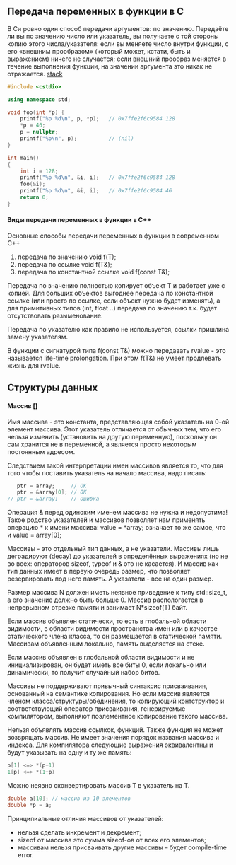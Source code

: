 ## Передача переменных в функции в C

В Си ровно один способ передачи аргументов: по значению. Передаёте ли вы по значению число или указатель, вы получаете с той стороны копию этого числа/указателя: если вы меняете число внутри функции, с его «внешним прообразом» (который может, кстати, быть и выражением) ничего не случается; если внешний прообраз меняется в течение выполнения функции, на значении аргумента это никак не отражается.
[stack](https://ru.stackoverflow.com/questions/265785/%D0%A1%D0%BA%D0%BE%D0%BB%D1%8C%D0%BA%D0%BE-%D0%B5%D1%81%D1%82%D1%8C-%D1%81%D0%BF%D0%BE%D1%81%D0%BE%D0%B1%D0%BE%D0%B2-%D0%BF%D0%B5%D1%80%D0%B5%D0%B4%D0%B0%D1%87%D0%B8-%D0%B0%D1%80%D0%B3%D1%83%D0%BC%D0%B5%D0%BD%D1%82%D0%BE%D0%B2-%D0%B2-%D1%84%D1%83%D0%BD%D0%BA%D1%86%D0%B8%D1%8E)

```c++
#include <cstdio>

using namespace std;

void foo(int *p) {
    printf("%p %d\n", p, *p);   // 0x7ffe2f6c9584 128
    *p = 46;
    p = nullptr;
    printf("%p\n", p);          // (nil)
}

int main()
{
    int i = 128;
    printf("%p %d\n", &i, i);   // 0x7ffe2f6c9584 128
    foo(&i);
    printf("%p %d\n", &i, i);   // 0x7ffe2f6c9584 46
    return 0;
}
```

#### Виды передачи переменных в функции в C++

Основные способы передачи переменных в функции в современном C++
1) передача по значению void f(T);
2) передача по ссылке void f(T&);
3) передача по константной ссылке void f(const T&);

Передача по значению полностью копирует объект T и работает уже с копией. Для больших объектов выгоднее передача по константной ссылке (или просто по ссылке, если объект нужно будет изменять), а для примитивных типов (int, float ..) передача по значению т.к. будет отсутствовать разыменование.

Передача по указателю как правило не используется, ссылки пришлина замену указателям.

В функции с сигнатурой типа f(const T&) можно передавать rvalue - это называется life-time prolongation. При этом f(T&) не умеет продлевать жизнь для rvalue.

## Структуры данных

#### Массив []

Имя массива - это константа, представляющая собой указатель на 0-ой элемент массива. Этот указатель отличается от обычных тем, что его нельзя изменить (установить на другую переменную), поскольку он сам хранится не в переменной, а является просто некоторым постоянным адресом. 

Следствием такой интерпретации имен массивов является то, что для того чтобы поставить указатель на начало массива, надо писать:

```C++
   ptr = array;     // OK 
   ptr = &array[0]; // OK
// ptr = &array;    // Ошибка
```

Операция & перед одиноким именем массива не нужна и недопустима! Такое родство указателей и массивов позволяет нам применять операцию * к имени массива: value = *array; означает то же самое, что и value = array[0]; 

Массивы - это отдельный тип данных, а не указатели. Массивы лишь деградируют (decay) до указателей в определённых выражениях (но не во всех: операторов sizeof, typeof и & это не касается). И массив как тип данных имеет в первую очередь размер, что позволяет резервировать под него память. А указатели - все на один размер.

Размер массива N должен иметь неявное приведение к типу std::size_t, а его значение должно быть больше 0. Массив распологается в непрерывном отрезке памяти и занимает N*sizeof(T) байт.

Если массив объявлен статически, то есть в глобальной области видимости, в области видимости пространства имен или в качестве статического члена класса, то он размещается в статической памяти. Массивам объявленным локально, память выделяется на стеке.

Если массив объявлен в глобальной области видимости и не инициализирован, он будет иметь все биты 0, если локально или динамически, то получит случайный набор битов.

Массивы не поддерживают привычный синтаксис присваивания, основанный на семантике копирования. Но если массив является членом класса/структуры/обединения, то копирующий контструктор и соответствующий оператор присваивания, генерируемые компилятором, выполняют поэлементное копирование такого массива.

Нельзя объявлять массив ссылкок, функций. Также функция не может возврящать массив.
Не имеет значения порядок названия массива и индекса. Для компилятора следующие выражения эквивалентны и будут указывать на одну и ту же память:
```C++
p[1] <=> *(p+1)
1[p] <=> *(1+p)
```
Можно неявно сконвертировать массив T в указатель на T.
```C++
double a[10]; // массив из 10 элементов
double *p = a;
```
Принципиальные отличия массивов от указателей:
  - нельзя сделать инкремент и декремент;
  - sizeof от массива это сумма sizeof-ов от всех его элементов;
  - массивам нельзя присваивать другие массивы – будет compile-time error.